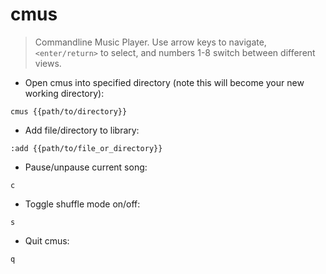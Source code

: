 # cmus

> Commandline Music Player.
> Use arrow keys to navigate, `<enter/return>` to select, and numbers 1-8 switch between different views.

- Open cmus into specified directory (note this will become your new working directory):

`cmus {{path/to/directory}}`

- Add file/directory to library:

`:add {{path/to/file_or_directory}}`

- Pause/unpause current song:

`c`

- Toggle shuffle mode on/off:

`s`

- Quit cmus:

`q`
